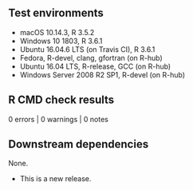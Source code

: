 ## Test environments
* macOS 10.14.3, R 3.5.2
* Windows 10 1803, R 3.6.1
* Ubuntu 16.04.6 LTS (on Travis CI), R 3.6.1
* Fedora, R-devel, clang, gfortran (on R-hub)
* Ubuntu 16.04 LTS, R-release, GCC (on R-hub)
* Windows Server 2008 R2 SP1, R-devel (on R-hub)

## R CMD check results

0 errors | 0 warnings | 0 notes

## Downstream dependencies

None.

* This is a new release.

